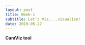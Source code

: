 ```yaml
---
layout: post
title: Week-1
subtitle: Let's Viz....visualize!
date: 2019-05-27
---
```

**CamViz tool**

